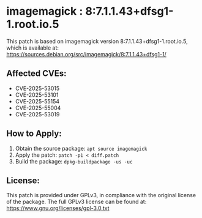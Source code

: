 # imagemagick : 8:7.1.1.43+dfsg1-1.root.io.5

This patch is based on imagemagick version 8:7.1.1.43+dfsg1-1.root.io.5, which is available at:
https://sources.debian.org/src/imagemagick/8:7.1.1.43+dfsg1-1/

## Affected CVEs:
- CVE-2025-53015
- CVE-2025-53101
- CVE-2025-55154
- CVE-2025-55004
- CVE-2025-53019

## How to Apply:
1. Obtain the source package: `apt source imagemagick`
2. Apply the patch: `patch -p1 < diff.patch`
3. Build the package: `dpkg-buildpackage -us -uc`

## License:
This patch is provided under GPLv3, in compliance with the original license of the package.
The full GPLv3 license can be found at: https://www.gnu.org/licenses/gpl-3.0.txt
